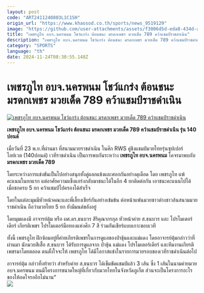 ```yaml
---
layout: post
code: "ART2411240803L1C1SH"
origin_url: "https://www.khaosod.co.th/sports/news_9519129"
image: "https://github.com/user-attachments/assets/f3006d5d-eda8-434d-ac26-751573f35c70"
title: "เพชรภูไท อบจ.นครพนม โชว์แกร่ง ต้อนชนะ มรดกเพชร มวยเด็ด 789 คว้าแชมป์ราชดำเนิน"
description: "เพชรภูไท อบจ.นครพนม โชว์แกร่ง ต้อนชนะ มรดกเพชร มวยเด็ด 789 คว้าแชมป์ราชดำเนิน รุ่น 140 ปอนด์ "
category: "SPORTS"
language: "th"
date: 2024-11-24T08:30:55.148Z
---
```


# เพชรภูไท อบจ.นครพนม โชว์แกร่ง ต้อนชนะ มรดกเพชร มวยเด็ด 789 คว้าแชมป์ราชดำเนิน

[![เพชรภูไท อบจ.นครพนม โชว์แกร่ง ต้อนชนะ มรดกเพชร มวยเด็ด 789 คว้าแชมป์ราชดำเนิน](https://www.khaosod.co.th/wpapp/uploads/2024/11/rws.jpg "เพชรภูไท อบจ.นครพนม โชว์แกร่ง ต้อนชนะ มรดกเพชร มวยเด็ด 789 คว้าแชมป์ราชดำเนิน")](https://www.khaosod.co.th/wpapp/uploads/2024/11/rws.jpg)

**เพชรภูไท อบจ.นครพนม โชว์แกร่ง ต้อนชนะ มรดกเพชร มวยเด็ด 789 คว้าแชมป์ราชดำเนิน รุ่น 140 ปอนด์**

เมื่อวันที่ 23 พ.ย.ที่ผ่านมา ที่สนามมวยราชดำเนิน ในศึก RWS คู่ชิงแชมป์มวยไทยรุ่นซุปเปอร์ไลท์เวต (140ปอนด์) เวทีราชดำเนิน เป็นการพบกันระหว่าง **เพชรภูไท อบจ.นครพนม** โคจรมาพบกับ **มรดกเพชร มวยเด็ด 789**

โดยระหว่างการแข่งขันเป็นไปอย่างสนุกทั้งคู่แลกแข้งและศอกกันอย่างดุเดือด โดย เพชรภูไท แพ้คะแนนในยกแรก แต่อาศัยความแข็งแกร่งกลับมาชนะได้ในอีก 4 ยกติดต่อกัน เอาชนะคะแนนไปได้เมื่อชกครบ 5 ยก คว้าแชมป์ไปครองได้สำเร็จ

โดยในแต่ละมุมมีหัวหน้าคณะและพี่เลี้ยงเชียร์กันอย่างเข้มข้น ต่อหน้าแฟนมวยชาวต่างชาวล้นสนามมวยราชดำเนิน ถือว่ามวยไทย 5 ยก ยังมีมนต์ขลังอยู่

โดยมุมแดงมี อาจารย์ตุ้ม หรือ ผศ.ดร.ธนบวร สิริคุณากรกุล หัวหน้าค่าย ส.ธนบวร และ โปรโมเตอร์เดียร์ เกียรติเพชร โปรโมเตอร์มือทองแห่งศึก 7 สี ร่วมกันเชียร์แบบเกาะขอบเวที

ทั้งนี้ เพชรภูไท ฝึกซ้อมอยู่ที่ค่ายเกียรติเพชรในการดูแลของป๋าชุ้นและแม่แดง โดยอาจารย์ตุ้มกล่าวว่าที่ผ่านมา นักมวยสีเสื้อ ส.ธนบวร ได้รับการดูแลจาก ป๋าชุ้น แม่แดง โปรโมเตอร์เดียร์ และทีมงานเกียรติเพชรมาโดยตลอด ตนตั้งใจจะให้ เพชรภูไท ได้มีโอกาสแข่งในรายการมวยรอบของเวทีราชดำเนินต่อไป

อาจารย์ตุ้ม กล่าวทิ้งท้ายว่า สำหรับค่าย ส.ธนบวร ได้เข็มขัดแชมป์แล้ว 3 เส้น ซึ่ง 1 เส้นในนามค่ายมวย อบจ.นครพนม ตนมีโครงการขนาดใหญ่ที่เกี่ยวกับมวยไทยในจังหวัดภูเก็ต ส่วนจะเป็นโครงการอะไรของให้อดใจรออีกไม่นาน“  
[![](https://www.khaosod.co.th/wpapp/uploads/2024/11/468305352_598304042527509_2900140376053359131_n-696x696.jpg)](https://www.khaosod.co.th/wpapp/uploads/2024/11/468305352_598304042527509_2900140376053359131_n.jpg)